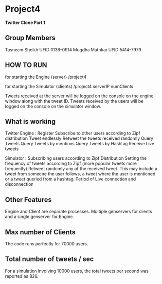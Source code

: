 # Project4

**Twitter Clone Part 1**

## Group Members
Tasneem Sheikh  UFID 0136-0914
Mugdha Mathkar  UFID 5414-7979

## HOW TO RUN
for starting the Engine (server)
/project4

for starting the Simulator (clients)
/project4 serverIP numClients

Tweets received at the server will be logged on the console on the engine window along with the tweet ID.
Tweets received by the users will be logged on the console on the simulator window.

## What is working
Twitter Engine :
    Register
    Subscribe to other users according to Zipf distribution
    Tweet endlessly
    Retweet the tweets received randomly
    Query Tweets
    Query Tweets by mentions
    Query Tweets by Hashtag
    Receive Live tweets

Simulator :
    Subscribing users according to Zipf Distribution
    Setting the frequency of tweets according to Zipf (more popular tweets more frequently)
    Retweet randomly any of the received tweet. This may include a tweet from someone the user follows, a tweet where the user is mentioned or a tweet queried from a hashtag.
    Period of Live connection and disconnection

## Other Features
Engine and Client are separate processes.
Multiple genservers for clients and a single genserver for Engine.

## Max number of Clients
The code runs perfectly for 70000 users.

## Total number of tweets / sec
For a simulation involving 10000 users, the total tweets per second was reported as 826.

